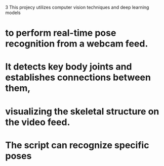 
3 This projecy utilizes computer vision techniques and deep learning models 
# to perform real-time pose recognition from a webcam feed. 
# It detects key body joints and establishes connections between them, 
# visualizing the skeletal structure on the video feed. 
# The script can recognize specific poses
